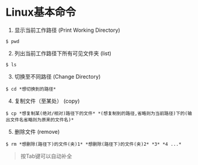 # Linux基本命令

1. 显示当前工作路径
(Print Working Directory)
```linux
$ pwd
```
2. 列出当前工作路径下所有可见文件夹
(list)
```linux
$ ls
```
3. 切换至不同路径
(Change Directory)
```linux
$ cd *想切换到的路径*
```
4. 复制文件（至某处）
(copy)
```linux
$ cp *想复制某(绝对/相对)路径下的文件* *(想复制到的路径,省略则为当前路径)下的(输出文件名省略则为原来的文件名)*
```
5. 删除文件
(remove)
```linux
$ rm *想删除(路径下)的文件(夹)1* *想删除(路径下)的文件(夹)2* *3* *4 ...*
```

> 按Tab键可以自动补全
